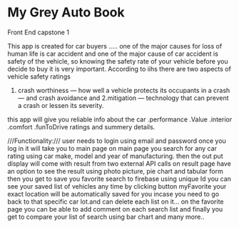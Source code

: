 # My Grey Auto Book
Front End capstone 1

This app is created for car buyers .....
one of the major causes for loss of human life is car accident and
one of the major cause of car accident is safety of the vehicle,
so knowing the safety rate of your vehicle before you decide to buy it is very important.
According to iihs there are two aspects of vehicle safety ratings
1. crash worthiness — how well a vehicle protects its occupants in a crash — and crash avoidance and
2.mitigation — technology that can prevent a crash or lessen its severity.

this app will give you reliable info about the car
.performance
.Value
.interior
.comfort
.funToDrive
ratings and summery details.


///Functionality:///
user needs to login using email and password
once you log in it will take you to main page
on main page you search for any car rating using car make, model and year of manufacturing.
then the out put display will come with result from two external API calls
on result page have an option to see the result using photo picture, pie chart and tabular form then you get to save you favorite search to firebase using unique Id
you can see your saved list of vehicles any time by clicking button myFavorite
your exact location will be automatically saved for you incase you need to go back to that specific car lot.and can delete each list on it...
on the favorite page you can be able to add comment on each search list
and finally you get to compare your list of search using bar chart and many more..






